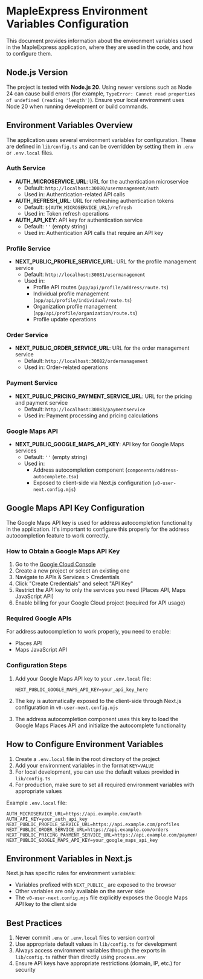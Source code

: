 # MapleExpress Environment Variables Configuration

This document provides information about the environment variables used in the MapleExpress application, where they are used in the code, and how to configure them.

## Node.js Version

The project is tested with **Node.js 20**. Using newer versions such as Node 24 can cause build errors (for example, `TypeError: Cannot read properties of undefined (reading 'length')`). Ensure your local environment uses Node 20 when running development or build commands.

## Environment Variables Overview

The application uses several environment variables for configuration. These are defined in `lib/config.ts` and can be overridden by setting them in `.env` or `.env.local` files.

### Auth Service
- **AUTH_MICROSERVICE_URL**: URL for the authentication microservice
  - Default: `http://localhost:30080/usermanagement/auth`
  - Used in: Authentication-related API calls
- **AUTH_REFRESH_URL**: URL for refreshing authentication tokens
  - Default: `${AUTH_MICROSERVICE_URL}/refresh`
  - Used in: Token refresh operations
- **AUTH_API_KEY**: API key for authentication service
  - Default: `''` (empty string)
  - Used in: Authentication API calls that require an API key

### Profile Service
- **NEXT_PUBLIC_PROFILE_SERVICE_URL**: URL for the profile management service
  - Default: `http://localhost:30081/usermanagement`
  - Used in:
    - Profile API routes (`app/api/profile/address/route.ts`)
    - Individual profile management (`app/api/profile/individual/route.ts`)
    - Organization profile management (`app/api/profile/organization/route.ts`)
    - Profile update operations

### Order Service
- **NEXT_PUBLIC_ORDER_SERVICE_URL**: URL for the order management service
  - Default: `http://localhost:30082/ordermanagement`
  - Used in: Order-related operations

### Payment Service
- **NEXT_PUBLIC_PRICING_PAYMENT_SERVICE_URL**: URL for the pricing and payment service
  - Default: `http://localhost:30083/paymentservice`
  - Used in: Payment processing and pricing calculations

### Google Maps API
- **NEXT_PUBLIC_GOOGLE_MAPS_API_KEY**: API key for Google Maps services
  - Default: `''` (empty string)
  - Used in:
    - Address autocompletion component (`components/address-autocomplete.tsx`)
    - Exposed to client-side via Next.js configuration (`v0-user-next.config.mjs`)

## Google Maps API Key Configuration

The Google Maps API key is used for address autocompletion functionality in the application. It's important to configure this properly for the address autocompletion feature to work correctly.

### How to Obtain a Google Maps API Key

1. Go to the [Google Cloud Console](https://console.cloud.google.com/)
2. Create a new project or select an existing one
3. Navigate to APIs & Services > Credentials
4. Click "Create Credentials" and select "API Key"
5. Restrict the API key to only the services you need (Places API, Maps JavaScript API)
6. Enable billing for your Google Cloud project (required for API usage)

### Required Google APIs

For address autocompletion to work properly, you need to enable:
- Places API
- Maps JavaScript API

### Configuration Steps

1. Add your Google Maps API key to your `.env.local` file:
   ```
   NEXT_PUBLIC_GOOGLE_MAPS_API_KEY=your_api_key_here
   ```

2. The key is automatically exposed to the client-side through Next.js configuration in `v0-user-next.config.mjs`

3. The address autocompletion component uses this key to load the Google Maps Places API and initialize the autocomplete functionality

## How to Configure Environment Variables

1. Create a `.env.local` file in the root directory of the project
2. Add your environment variables in the format `KEY=VALUE`
3. For local development, you can use the default values provided in `lib/config.ts`
4. For production, make sure to set all required environment variables with appropriate values

Example `.env.local` file:
```
AUTH_MICROSERVICE_URL=https://api.example.com/auth
AUTH_API_KEY=your_auth_api_key
NEXT_PUBLIC_PROFILE_SERVICE_URL=https://api.example.com/profiles
NEXT_PUBLIC_ORDER_SERVICE_URL=https://api.example.com/orders
NEXT_PUBLIC_PRICING_PAYMENT_SERVICE_URL=https://api.example.com/payments
NEXT_PUBLIC_GOOGLE_MAPS_API_KEY=your_google_maps_api_key
```

## Environment Variables in Next.js

Next.js has specific rules for environment variables:
- Variables prefixed with `NEXT_PUBLIC_` are exposed to the browser
- Other variables are only available on the server side
- The `v0-user-next.config.mjs` file explicitly exposes the Google Maps API key to the client side

## Best Practices

1. Never commit `.env` or `.env.local` files to version control
2. Use appropriate default values in `lib/config.ts` for development
3. Always access environment variables through the exports in `lib/config.ts` rather than directly using `process.env`
4. Ensure API keys have appropriate restrictions (domain, IP, etc.) for security